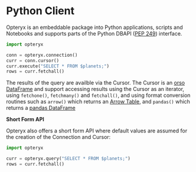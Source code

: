 # Python Client

Opteryx is an embeddable package into Python applications, scripts and Notebooks and supports parts of the Python DBAPI ([PEP 249](https://peps.python.org/pep-0249/)) interface.

~~~python
import opteryx

conn = opteryx.connection()
curr = conn.cursor()
curr.execute("SELECT * FROM $planets;")
rows = curr.fetchall()
~~~

The results of the query are availble via the Cursor. The Cursor is an [orso DataFrame](https://github.com/mabel-dev/orso) and support accessing results using the Cursor as an iterator, using `fetchone()`, `fetchmany()` and `fetchall()`, and using format conversion routines such as `arrow()` which returns an [Arrow Table](https://arrow.apache.org/docs/python/generated/pyarrow.Table.html#pyarrow.Table), and `pandas()` which returns a [pandas DataFrame](https://pandas.pydata.org/docs/reference/api/pandas.DataFrame.html)

**Short Form API**

Opteryx also offers a short form API where default values are assumed for the creation of the Connection and Cursor: 

~~~python
import opteryx

curr = opteryx.query("SELECT * FROM $planets;")
rows = curr.fetchall()
~~~

<!---
## Python API

This document describes the Python objects intended to be accessed by users of the library. The library has many other components and interfaces which can be called, accessing these is generally not recommended.
--->

<!--- this page is automatically build from connection.py --->

<!--- target format
<dl>
    <dt><h2>class <b>Schema</b> (definition)</h2></dt>  
    <dd>
    Tests a dictionary against a schema to test for conformity. Schema definition is similar to - but not the same as - avro schemas
 
    <h3>Parameters</h3>
    <dl>
        <dt><b>definition:</b> dictionary or string</dt>
        <dd>A dictionary, a JSON string of a dictionary or the name of a JSON file containing a schema definition
        </dd>
    </dl>

    <h3>Properties</h3>
    <dl>
        <dt><b>definition</b> dictionary or string</dt>
        <dd>A dictionary, a JSON string of a dictionary or the name of a JSON file containing a schema definition
        </dd>
    </dl>

    <h3>Functions</h3>
    <dl>
        <dt><h4>def <b>validate</b> (subject, raise_exception) -> dictionary or string</h4></dt>
        <dd>
            Test a dictionary against the Schema.

            <p><b>Parameters</b></p>
            <ul>
                <li>
                    subject: dictionary<br />
                    The dictionary to test for conformity
                </li>
                <li>
                    raise_exception: boolean<br />
                    If True, when the subject doesn't conform to the schema a ValidationError is raised
                </li>
            </ul>

            <p><b>Returns</b></p>
            <p>boolean, True is subject conforms</p>

            <p><b>Raises</b></p>
            <p>ValidationError</p>
        </dd>
    </dl>

</dd>
</dl>
--->

<!--- start --->
<!---
<dl><dt><h2>class <b>Connection</b> ()</h2></ul></dd></dl><dl><dt><b>cursor</b> ()</dt><dd>
</br>return a cursor object</li></ul></dd></dl>
<dl><dt><b>close</b> ()</dt><dd>
</br>exists for interface compatibility only</li></ul></dd></dl>
<dl><dt><b>commit</b> ()</dt><dd>
</br>exists for interface compatibility only</li></ul></dd></dl>
<dl><dt><b>rollback</b> ()</dt><dd>
</br>exists for interface compatibility only</li></ul></dd></dl>
<dl><dt><h2>class <b>Cursor</b> (connection)</h2></ul></dd></dl><dl><dt><b>id</b> ()</dt><dd>
</br>The unique internal reference for this query</li></ul></dd></dl>
<dl><dt><b>execute</b> (operation, params)</dt><dd></ul></dd></dl>
<dl><dt><b>rowcount</b> ()</dt><dd></ul></dd></dl>
<dl><dt><b>shape</b> ()</dt><dd></ul></dd></dl>
<dl><dt><b>stats</b> ()</dt><dd>
</br>execution statistics</li></ul></dd></dl>
<dl><dt><b>messages</b> ()</dt><dd>
</br>list of run-time warnings</li></ul></dd></dl>
<dl><dt><b>fetchone</b> (as_dicts)</dt><dd>
</br>Fetch one record only.</li>

<p><b>Parameters</b></p><ul><li>as_dicts:  boolean (optional)
</br>Return a dictionary, default is False, return a tuple</li></ul></dd></dl>
<dl><dt><b>fetchmany</b> (size, as_dicts)</dt><dd>
</br>fetch a given number of records</li></ul></dd></dl>
<dl><dt><b>fetchall</b> (as_dicts)</dt><dd>
</br>fetch all matching records</li></ul></dd></dl>
<dl><dt><b>arrow</b> (size)</dt><dd>
</br>Fetch the resultset as a pyarrow table, this is generally the fastest way to</li> get the entire set of results.

<p><b>Parameters</b></p><ul><li>size:  int (optional)
</br>Return the head 'size' number of records.</li>

<p><b>Returns</b></p><ul><li>pyarrow.Table</ul></dd></dl>

<dl><dt><b>pandas</b> (size)</dt><dd>
</br>Fetch the resultset as a pandas DataFrame.

<p><b>Parameters</b></p><ul><li>size:  int (optional)
</br>Return the head 'size' number of records.</li>

<p><b>Returns</b></p><ul><li>pandas.DataFrame</ul></dd></dl>

<dl><dt><b>polars</b> (size)</dt><dd>
</br>Fetch the resultset as a Polars DataFrame.

<p><b>Parameters</b></p><ul><li>size:  int (optional)
</br>Return the head 'size' number of records.</li>

<p><b>Returns</b></p><ul><li>polars.DataFrame</ul></dd></dl>

<dl><dt><b>markdown</b> (size)</dt><dd>
</br>Return the resultset as a markdown table.

<p><b>Parameters</b></p><ul><li>size:  int (optional)
</br>Return the head 'size' number of records.</li>

<p><b>Returns</b></p><ul><li>string</ul></dd></dl>

<dl><dt><b>close</b> ()</dt><dd>
</br>close the connection</li></ul></dd></dl>
<dl><dt><b>head</b> (size)</dt><dd></ul></dd></dl>

<hr><p>This file has been automatically generated from the source code.</p>
--->